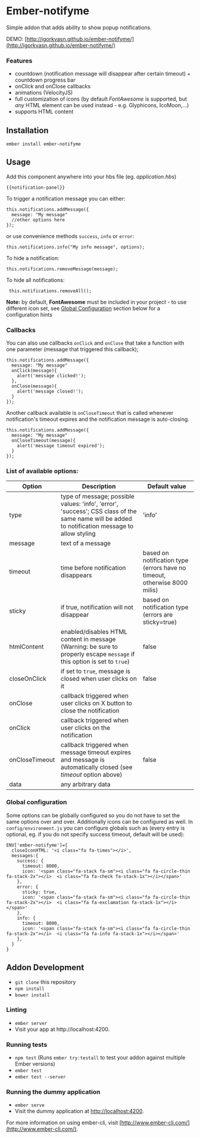 # Ember-notifyme

Simple addon that adds ability to show popup notifications.

DEMO: [http://igorkvasn.github.io/ember-notifyme/](http://igorkvasn.github.io/ember-notifyme/)

### Features
- countdown (notification message will disappear after certain timeout) + countdown progress bar
- onClick and onClose callbacks
- animations (VelocityJS)
- full customization of icons (by default *FontAwesome* is supported, but *any* HTML element can be used instead - e.g. Glyphicons, IcoMoon,...)
- supports HTML content

Installation
------------------------------------------------------------------------------

 `ember install ember-notifyme`

## Usage

Add this component anywhere into your hbs file (eg. _application.hbs_)
```
{{notification-panel}}
```

To trigger a notification message you can either:
```
this.notifications.addMessage({
  message: "My message"
  //other options here
});
```

or use convenience methods `success`, `info` or `error`:
```
this.notifications.info("My info message", options);
```

To hide a notification:
```
this.notifications.removeMessage(message);
```


To hide all notifications:
```
 this.notifications.removeAll();
```

**Note:** by default, **FontAwesome** must be included in your project - to use different icon set, see [Global Configuration](https://github.com/IgorKvasn/ember-notifyme/blob/master/README.md#global-configuration) section below for a configuration hints

### Callbacks
You can also use callbacks `onClick` and `onClose` that take a function with one parameter (message that triggered this callback);

```
this.notifications.addMessage({
  message: "My message"
  onClick(message){
    alert('message clicked!');
  },
  onClose(message){
    alert('message closed!');
  }
});
```

Another callback available is `onCloseTimeout` that is called whenever notification's timeout expires and the notification message is auto-closing.
```
this.notifications.addMessage({
  message: "My message"
  onCloseTimeout(message){
    alert('message timeout expired');
  }
});
```

### List of available options:

| Option        | Description           | Default value  |
| ------------- |-------------| -----|
| type      | type of message; possible values: 'info', 'error', 'success'; CSS class of the same name will be added to notification message to allow styling | 'info' |
| message      | text of a message      |    |
| timeout | time before notification disappears      |    based on notification type (errors have no timeout, otherwise 8000 milis) |
| sticky | if true, notification will not disappear      |    based on notification type (errors are sticky=true) |
| htmlContent | enabled/disables HTML content in message (Warning: be sure to properly escape `message` if this option is set to `true`)    |   false |
| closeOnClick | if set to `true`, message is closed when user clicks on it    |   false |
| onClose | callback triggered when user clicks on X button to close the notification    |    |
| onClick | callback triggered when user clicks on the notification    |    |
| onCloseTimeout | callback triggered when message timeout expires and message is automatically closed (see _timeout_ option above)    |false    |
|data | any arbitrary data |

### Global configuration

Some options can be globally configured so you do not have to set the same options over and over. Additionally icons can be configured as well.
In `config/environment.js` you can configure globals such as (every entry is optional, eg. if you do not specify success timeout, default will be used):
```
ENV['ember-notifyme']={
  closeIconHTML: '<i class="fa fa-times"></i>',
  messages:{
    success: {
      timeout: 8000,
      icon: '<span class="fa-stack fa-sm"><i class="fa fa-circle-thin fa-stack-2x"></i>  <i class="fa fa-check fa-stack-1x"></i></span>'
    },
    error: {
      sticky: true,
      icon: '<span class="fa-stack fa-sm"><i class="fa fa-circle-thin fa-stack-2x"></i>  <i class="fa fa-exclamation fa-stack-1x"></i></span>'
    },
    info: {
      timeout: 8000,
      icon: '<span class="fa-stack fa-sm"><i class="fa fa-circle-thin fa-stack-2x"></i>  <i class="fa fa-info fa-stack-1x"></i></span>'
    },
  }
}
```

## Addon Development

* `git clone` this repository
* `npm install`
* `bower install`

### Linting

* `ember server`
* Visit your app at http://localhost:4200.

### Running tests

* `npm test` (Runs `ember try:testall` to test your addon against multiple Ember versions)
* `ember test`
* `ember test --server`

### Running the dummy application

* `ember serve`
* Visit the dummy application at [http://localhost:4200](http://localhost:4200).

For more information on using ember-cli, visit [http://www.ember-cli.com/](http://www.ember-cli.com/).
